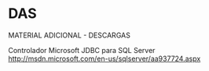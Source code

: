 DAS
===

MATERIAL ADICIONAL - DESCARGAS

Controlador Microsoft JDBC para SQL Server	http://msdn.microsoft.com/en-us/sqlserver/aa937724.aspx	